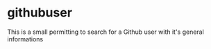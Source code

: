 # githubuser

This is a small permitting to search for a Github user with it's general informations
